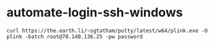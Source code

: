 # automate-login-ssh-windows
```
curl https://the.earth.li/~sgtatham/putty/latest/w64/plink.exe -O
plink -batch root@78.140.136.25 -pw password
```
